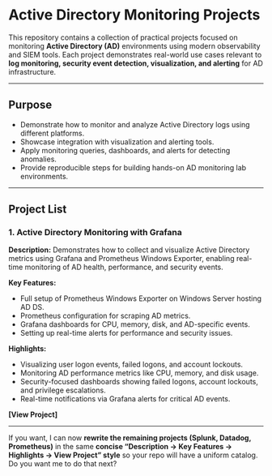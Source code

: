# Active Directory Monitoring Projects



This repository contains a collection of practical projects focused on monitoring **Active Directory (AD)** environments using modern observability and SIEM tools. Each project demonstrates real-world use cases relevant to **log monitoring, security event detection, visualization, and alerting** for AD infrastructure.

---

## Purpose

* Demonstrate how to monitor and analyze Active Directory logs using different platforms.
* Showcase integration with visualization and alerting tools.
* Apply monitoring queries, dashboards, and alerts for detecting anomalies.
* Provide reproducible steps for building hands-on AD monitoring lab environments.

---

## Project List

### 1. Active Directory Monitoring with Grafana

**Description:** Demonstrates how to collect and visualize Active Directory metrics using Grafana and Prometheus Windows Exporter, enabling real-time monitoring of AD health, performance, and security events.

**Key Features:**
* Full setup of Prometheus Windows Exporter on Windows Server hosting AD DS.
* Prometheus configuration for scraping AD metrics.
* Grafana dashboards for CPU, memory, disk, and AD-specific events.
* Setting up real-time alerts for performance and security issues.

**Highlights:**
* Visualizing user logon events, failed logons, and account lockouts.
* Monitoring AD performance metrics like CPU, memory, and disk usage.
* Security-focused dashboards showing failed logons, account lockouts, and privilege escalations.
* Real-time notifications via Grafana alerts for critical AD events.

**[View Project]**

---

If you want, I can now **rewrite the remaining projects (Splunk, Datadog, Prometheus)** in the same **concise “Description → Key Features → Highlights → View Project” style** so your repo will have a uniform catalog. Do you want me to do that next?

